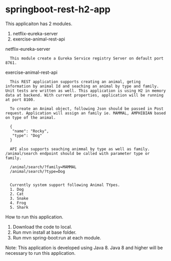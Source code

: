 # springboot-rest-h2-app

This applicaiton has 2 modules.
  1. netflix-eureka-server
  2. exercise-animal-rest-api
  
  
  netflix-eureka-server
  
      This module create a Eureka Service registry Server on default port 8761.
      
      
 exercise-animal-rest-api
 
      This REST application supports creating an animal, geting information by animal Id and seaching an animal by type and family. Unit tests are written as well. This application is using H2 in memory data at backend. With current properties, application will be running at port 8100.
      
      To create an Animal object, following Json should be passed in Post request. Application will assign an family ie. MAMMAL, AMPHIBIAN based on type of the animal. 
      
      {
       "name": "Rocky",
       "type": "Dog"
      }
      
      API also supports seaching animmal by type as well as family.  /animal/search endpoint should be called with parameter type or family.
      
      /animal/search/?family=MAMMAL
      /animal/search/?type=Dog
      
      
      Currently system support following Animal TYpes.
      1. Dog
      2. Cat
      3. Snake
      4. Frog
      5. Shark
      
      
      
   How to run this application.
   
  1. Download the code to local.
  2. Run mvn install at base folder.
  3. Run mvn spring-boot:run at each  module.
  
  Note: This application is developed using Java 8. Java 8 and higher will be necessary to run this application.
   
   

